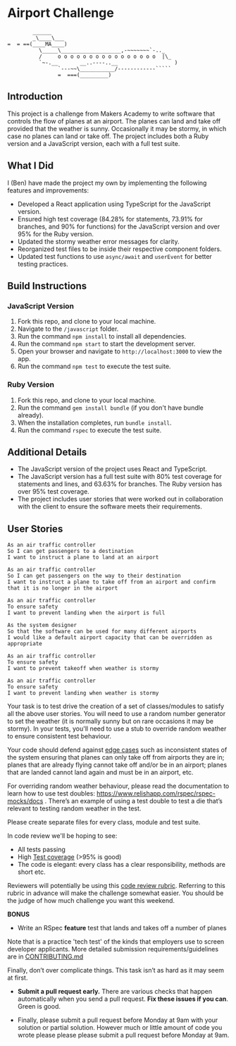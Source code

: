 # Airport Challenge

``````
        ______
        _\____\___
=  = ==(____MA____)
          \_____\___________________,-~~~~~~~`-.._
          /     o o o o o o o o o o o o o o o o  |\_
          `~-.__       __..----..__                  )
                `---~~\___________/------------`````
                =  ===(_________)
``````

## Introduction

This project is a challenge from Makers Academy to write software that controls the flow of planes at an airport. The planes can land and take off provided that the weather is sunny. Occasionally it may be stormy, in which case no planes can land or take off. The project includes both a Ruby version and a JavaScript version, each with a full test suite.

## What I Did

I (Ben) have made the project my own by implementing the following features and improvements:
- Developed a React application using TypeScript for the JavaScript version.
- Ensured high test coverage (84.28% for statements, 73.91% for branches, and 90% for functions) for the JavaScript version and over 95% for the Ruby version.
- Updated the stormy weather error messages for clarity.
- Reorganized test files to be inside their respective component folders.
- Updated test functions to use `async/await` and `userEvent` for better testing practices.

## Build Instructions

### JavaScript Version

1. Fork this repo, and clone to your local machine.
2. Navigate to the `/javascript` folder.
3. Run the command `npm install` to install all dependencies.
4. Run the command `npm start` to start the development server.
5. Open your browser and navigate to `http://localhost:3000` to view the app.
6. Run the command `npm test` to execute the test suite.

### Ruby Version

1. Fork this repo, and clone to your local machine.
2. Run the command `gem install bundle` (if you don't have bundle already).
3. When the installation completes, run `bundle install`.
4. Run the command `rspec` to execute the test suite.

## Additional Details

- The JavaScript version of the project uses React and TypeScript.
- The JavaScript version has a full test suite with 80% test coverage for statements and lines, and 63.63% for branches. The Ruby version has over 95% test coverage.
- The project includes user stories that were worked out in collaboration with the client to ensure the software meets their requirements.

## User Stories

```
As an air traffic controller
So I can get passengers to a destination
I want to instruct a plane to land at an airport

As an air traffic controller
So I can get passengers on the way to their destination
I want to instruct a plane to take off from an airport and confirm that it is no longer in the airport

As an air traffic controller
To ensure safety
I want to prevent landing when the airport is full

As the system designer
So that the software can be used for many different airports
I would like a default airport capacity that can be overridden as appropriate

As an air traffic controller
To ensure safety
I want to prevent takeoff when weather is stormy

As an air traffic controller
To ensure safety
I want to prevent landing when weather is stormy
```

Your task is to test drive the creation of a set of classes/modules to satisfy all the above user stories. You will need to use a random number generator to set the weather (it is normally sunny but on rare occasions it may be stormy). In your tests, you'll need to use a stub to override random weather to ensure consistent test behaviour.

Your code should defend against [edge cases](http://programmers.stackexchange.com/questions/125587/what-are-the-difference-between-an-edge-case-a-corner-case-a-base-case-and-a-b) such as inconsistent states of the system ensuring that planes can only take off from airports they are in; planes that are already flying cannot take off and/or be in an airport; planes that are landed cannot land again and must be in an airport, etc.

For overriding random weather behaviour, please read the documentation to learn how to use test doubles: https://www.relishapp.com/rspec/rspec-mocks/docs . There’s an example of using a test double to test a die that’s relevant to testing random weather in the test.

Please create separate files for every class, module and test suite.

In code review we'll be hoping to see:

- All tests passing
- High [Test coverage](https://github.com/makersacademy/course/blob/master/pills/test_coverage.md) (>95% is good)
- The code is elegant: every class has a clear responsibility, methods are short etc.

Reviewers will potentially be using this [code review rubric](docs/review.md). Referring to this rubric in advance will make the challenge somewhat easier. You should be the judge of how much challenge you want this weekend.

**BONUS**

- Write an RSpec **feature** test that lands and takes off a number of planes

Note that is a practice 'tech test' of the kinds that employers use to screen developer applicants. More detailed submission requirements/guidelines are in [CONTRIBUTING.md](CONTRIBUTING.md)

Finally, don’t over complicate things. This task isn’t as hard as it may seem at first.

- **Submit a pull request early.** There are various checks that happen automatically when you send a pull request. **Fix these issues if you can**. Green is good.

- Finally, please submit a pull request before Monday at 9am with your solution or partial solution. However much or little amount of code you wrote please please please submit a pull request before Monday at 9am.
```
